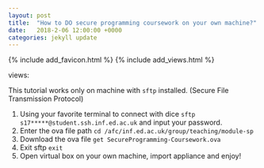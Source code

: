 ```yaml
---
layout: post
title:  "How to DO secure programming coursework on your own machine?"
date:   2018-2-06 12:00:00 +0000
categories: jekyll update
---
```


{% include add_favicon.html %}
{% include add_views.html %}

<span id="busuanzi_container_page_pv">
   views: <span id="busuanzi_value_page_pv"></span>
</span>

This tutorial works only on machine with `sftp` installed. (Secure File Transmission Protocol)

1. Using your favorite terminal to connect with dice
`sftp s17*****@student.ssh.inf.ed.ac.uk`
and input your password.
2. Enter the ova file path
`cd /afc/inf.ed.ac.uk/group/teaching/module-sp`
3. Download the ova file
`get SecureProgramming-Coursework.ova`
4. Exit sftp
`exit`
5. Open virtual box on your own machine, import appliance and enjoy!